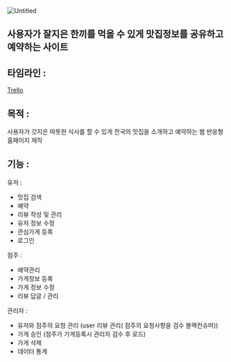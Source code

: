 
![Untitled](https://user-images.githubusercontent.com/113667600/209509785-9dc5a84a-8544-414e-b7de-604497148e5d.png)

<h2>사용자가 잘지은 한끼를 먹을 수 있게 맛집정보를 공유하고 예약하는 사이트</h2>

## 타임라인 :

[Trello](https://trello.com/b/o3e9VVuB/soulfood)

## 목적 :

사용자가 갓지은 따뜻한 식사를 할 수 있게 전국의 맛집을 소개하고 예약하는 웹 반응형 홈페이지 제작

## 기능 :

유저 : 

- 맛집 검색
- 예약
- 리뷰 작성 및 관리
- 유저 정보 수정
- 관심가게 등록
- 로그인

점주 : 

- 예약관리
- 가게정보 등록
- 가게 정보 수정
- 리뷰 답글 / 관리

관리자 :

- 유저와 점주의 요청 관리 (user 리뷰 관리( 점주의 요청사항을 검수 블랙컨슈머))
- 가게 승인 (점주가 가게등록시 관리자 검수 후 로드)
- 가게 삭제
- 데이터 통계
